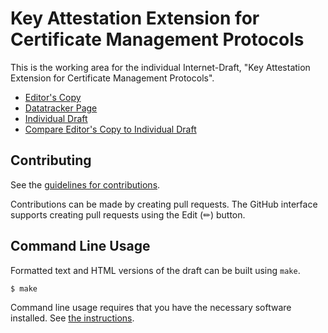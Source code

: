 # Key Attestation Extension for Certificate Management Protocols

This is the working area for the individual Internet-Draft, "Key Attestation Extension for Certificate Management Protocols".

* [Editor's Copy](https://carl-wallace.github.io/draft-wallace-lamps-key-attestation-ext/#go.draft-wallace-lamps-key-attestation-ext.html)
* [Datatracker Page](https://datatracker.ietf.org/doc/draft-wallace-lamps-key-attestation-ext)
* [Individual Draft](https://datatracker.ietf.org/doc/html/draft-wallace-lamps-key-attestation-ext)
* [Compare Editor's Copy to Individual Draft](https://carl-wallace.github.io/draft-wallace-lamps-key-attestation-ext/#go.draft-wallace-lamps-key-attestation-ext.diff)


## Contributing

See the
[guidelines for contributions](https://github.com/carl-wallace/draft-wallace-lamps-key-attestation-ext/blob/main/CONTRIBUTING.md).

Contributions can be made by creating pull requests.
The GitHub interface supports creating pull requests using the Edit (✏) button.


## Command Line Usage

Formatted text and HTML versions of the draft can be built using `make`.

```sh
$ make
```

Command line usage requires that you have the necessary software installed.  See
[the instructions](https://github.com/martinthomson/i-d-template/blob/main/doc/SETUP.md).

